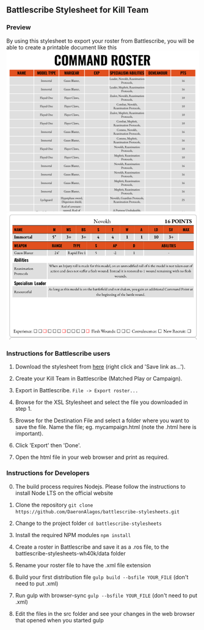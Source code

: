## Battlescribe Stylesheet for Kill Team

### Preview

By using this stylesheet to export your roster from Battlescribe, you will be able to create a printable document like this
![](https://github.com/DaeronAlagos/battlescribe-stylesheets/blob/master/demo/demo-roster.png)
![](https://github.com/DaeronAlagos/battlescribe-stylesheets/blob/master/demo/demo-cards.png)


### Instructions for Battlescribe users

1. Download the stylesheet from [here](https://raw.githubusercontent.com/DaeronAlagos/battlescribe-stylesheets/master/dist/stylesheet.xsl) (right click and 'Save link as...').

2. Create your Kill Team in Battlescribe (Matched Play or Campaign).

3. Export in Battlescribe.
  `File -> Export roster...`
  
4. Browse for the XSL Stylesheet and select the file you downloaded in step 1.

5. Browse for the Destination File and select a folder where you want to save the file. Name the file; eg. mycampaign.html (note the .html here is important).

6. Click 'Export' then 'Done'.

7. Open the html file in your web browser and print as required.

### Instructions for Developers

0. The build process requires Nodejs. Please follow the instructions to install Node LTS on the official website

1. Clone the repository
  `git clone https://github.com/DaeronAlagos/battlescribe-stylesheets.git`

2. Change to the project folder `cd battlescribe-stylesheets`

3. Install the required NPM modules `npm install`

4. Create a roster in Battlescribe and save it as a .ros file, to the battlescribe-stylesheets-wh40k/data folder

5. Rename your roster file to have the .xml file extension

6. Build your first distribution file `gulp build --bsfile YOUR_FILE` (don't need to put .xml)

7. Run gulp with browser-sync `gulp --bsfile YOUR_FILE` (don't need to put .xml)

8. Edit the files in the src folder and see your changes in the web browser that opened when you started gulp